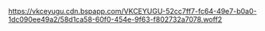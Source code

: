https://vkceyugu.cdn.bspapp.com/VKCEYUGU-52cc7ff7-fc64-49e7-b0a0-1dc090ee49a2/58d1ca58-60f0-454e-9f63-f802732a7078.woff2
